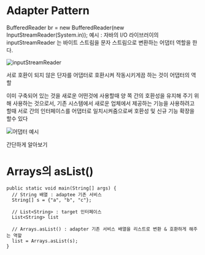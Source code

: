 # Adapter Pattern

BufferedReader br = new BufferedReader(new InputStreamReader(System.in));
예시 : 자바의 I/O 라이브러이의 inputStreamReader 는 바이트 스트림을 문자 스트림으로 변환하는 어댑터 역할을 한다. 

![inputStreamReader](https://github.com/haji8-thehaji/lecture-java/blob/main/download/java-designpattern/02.Adapter%20Pattern/inputStreamReader.png?raw=true)

서로 호환이 되지 않은 단자를 어댑터로 호환시켜 작동시키게끔 하는 것이 어댑터의 역할

이미 구축되어 있는 것을 새로운 어떤것에 사용할때 양 쪽 간의 호환성을 유지해 주기 위해 사용하는 것으로서, 기존 시스템에서 새로운 업체에서 제공하는 기능을 사용하려고 할때 서로 간의 인터페이스를 어댑터로 일치시켜줌으로써 호환성 및 신규 기능 확장을 할수 있다

![어댑터 예시](https://github.com/haji8-thehaji/lecture-java/blob/main/download/java-designpattern/02.Adapter%20Pattern/adapter-ex.png?raw=true)


간단하게 알아보기
# Arrays의 asList()

  
    public static void main(String[] args) {
	  // String 배열 : adaptee 기존 서비스
      String[] s = {"a", "b", "c"};
    
      // List<String> : target 인터페이스
      List<String> list
    
      // Arrays.asList() : adapter 기존 서비스 배열을 리스트로 변환 & 호환하게 해주는 역할
      list = Arrays.asList(s);
    }
